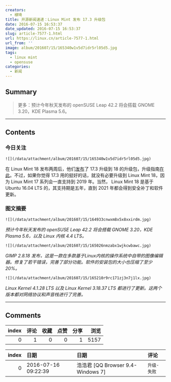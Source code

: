 ```yaml
---
creators:
  - 棣琦
title: 开源新闻速递：Linux Mint 发布 17.3 升级包
date: 2016-07-15 16:53:37
date_updated: 2016-07-15 16:53:37
slug: article-7577-1.html
url: https://linux.cn/article-7577-1.html
url_from: ''
image: album/201607/15/165340w1v5d7idr5rl05d5.jpg
tags:
  - linux mint
  - opensuse
categories:
  - 新闻
---
```


## Summary

> 更多：预计今年秋天发布的 openSUSE Leap 42.2 将会搭载 GNOME 3.20，KDE Plasma 5.6。

***

<!-- more -->

## Contents

### 今日关注

`![](/data/attachment/album/201607/15/165340w1v5d7idr5rl05d5.jpg)`

在 Linux Mint 18 发布两周后，他们[发布](http://blog.linuxmint.com/?p=3068)了 17.3 升级到 18 的升级包，升级指南[在此](https://community.linuxmint.com/tutorial/view/2316)。不过，如果你觉得 17.3 用的挺好的话，就没有必要升级到 Linux Mint 18，因为 Linux Mint 17 系列会一直支持到 2019 年。当然， Linux Mint 18 是基于 Ubuntu 16.04 LTS 的，其支持期是五年，直到 2021 年都会得到安全补丁和软件更新。

### 图文摘要

`![](/data/attachment/album/201607/15/164933cnwxm8x5x8xxirdm.jpg)`

*预计今年秋天发布的 openSUSE Leap 42.2 将会搭载 GNOME 3.20，KDE Plasma 5.6，以及 Linux 内核 4.4 LTS。*

`![](/data/attachment/album/201607/15/165026nmzabx1wjkcwbawc.jpg)`

*GIMP 2.8.18 发布，这是一款在多款基于Linux内核的操作系统中自带的图像编辑器。修复了若干错误，完善了部分功能。软件的安装包的大小也压缩了至少20%。*

`![](/data/attachment/album/201607/15/165210r9rc171zj3n7j1lx.jpg)`

*Linux Kernel 4.1.28 LTS 以及 Linux Kernel 3.18.37 LTS 都进行了更新。这两个版本都对网络协议和声音栈进行了完善。*

***

## Comments


|   index |   评论 |   收藏 |   点赞 |   分享 |   浏览 |
|--------:|-------:|-------:|-------:|-------:|-------:|
|       0 |      1 |      0 |      0 |      1 |   5157 |

|   index | 日期                | 日期                              | 评论        |
|--------:|:--------------------|:----------------------------------|:------------|
|       0 | 2016-07-16 09:22:39 | 浩浩君 [QQ Browser 9.4-Windows 7] | `升级-失败` |
